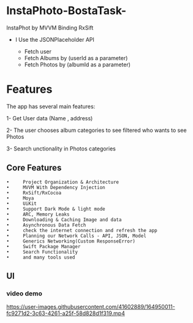 # InstaPhoto-BostaTask-
InstaPhot by MVVM Binding RxSift

*  I Use the JSONPlaceholder API

      - Fetch user 
      - Fetch Albums by (userId as a parameter)
      - Fetch Photos by (albumId as a parameter)


# Features
The app has several main features:

1- Get User data (Name , address)

2- The user chooses album categories to see filtered who wants to see Photos

3- Search unctionality in Photos categories 

  ## Core Features
    •     Project Organization & Architecture
    •     MVVM With Dependency Injection
    •     RxSift/RxCocoa
    •     Moya
    •     UiKit
    •     Support Dark Mode & light mode 
    •     ARC, Memory Leaks
    •     Downloading & Caching Image and data
    •     Asynchronous Data Fetch
    •     check the internet connection and refresh the app 
    •     Planning our Network Calls - API, JSON, Model
    •     Generics Networking(Custom ResponseError)
    •     Swift Package Manager
    •     Search Functionality
    •     and many tools used

## UI
### video demo

https://user-images.githubusercontent.com/41602889/164950011-fc9271d2-3c63-4261-a25f-58d828d1f319.mp4

